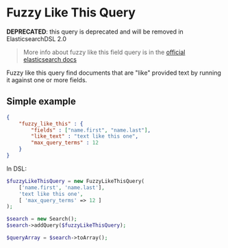 # Fuzzy Like This Query
      
__DEPRECATED__: this query is deprecated and will be removed in ElasticsearchDSL 2.0

> More info about fuzzy like this field query is in the [official elasticsearch docs][1]

Fuzzy like this query find documents that are "like" provided text by running it against one or more fields.

## Simple example

```JSON
{
    "fuzzy_like_this" : {
        "fields" : ["name.first", "name.last"],
        "like_text" : "text like this one",
        "max_query_terms" : 12
    }
}
```

In DSL:

```php
$fuzzyLikeThisQuery = new FuzzyLikeThisQuery(
    ['name.first', 'name.last'],
    'text like this one',
    [ 'max_query_terms' => 12 ]
);

$search = new Search();
$search->addQuery($fuzzyLikeThisQuery);

$queryArray = $search->toArray();
```

[1]: https://www.elastic.co/guide/en/elasticsearch/reference/current/query-dsl-flt-query.html

